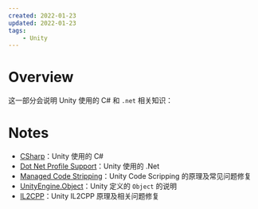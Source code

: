 ```yaml
---
created: 2022-01-23
updated: 2022-01-23
tags:
    - Unity
---
```


# Overview

这一部分会说明 Unity 使用的 C# 和 `.net`  相关知识：

# Notes

- [CSharp](Scripting%20Architecture/CSharp.md)：Unity 使用的 C# 
- [Dot Net Profile Support](Scripting%20Architecture/Dot%20Net%20Profile%20Support.md)：Unity 使用的 .Net 
- [Managed Code Stripping](Scripting%20Architecture/Managed%20Code%20Stripping.md)：Unity Code Scripping 的原理及常见问题修复
- [UnityEngine.Object](Scripting%20Architecture/UnityEngine.Object.md)：Unity 定义的 `Object` 的说明
- [IL2CPP](Scripting%20Architecture/IL2CPP.md)：Unity IL2CPP 原理及相关问题修复